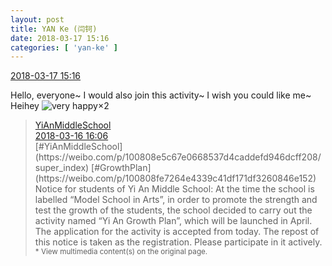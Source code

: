 ```yaml
---
layout: post
title: YAN Ke (闫钶)
date: 2018-03-17 15:16
categories: [ 'yan-ke' ]
---
```


<div class="weibo-info">
  <a href="https://weibo.com/6505423304/G7NjKvr7U">2018-03-17 15:16</a>
</div>

Hello, everyone~ I would also join this activity~ I wish you could like me~ Heihey ![very happy](https://img.t.sinajs.cn/t4/appstyle/expression/ext/normal/58/mb_org.gif)×2

<!-- more -->

> <div class="weibo-post-name">
>   <a href="https://weibo.com/yianschool">YiAnMiddleSchool</a>
> </div>
> <div class="weibo-info">
>   <a href="https://weibo.com/6074218720/G7EdaaKf1">2018-03-16 16:06</a>
> </div>
> [#YiAnMiddleSchool](https://weibo.com/p/100808e5c67e0668537d4caddefd946dcff208/super_index) [#GrowthPlan](https://weibo.com/p/100808fe7264e4339c41df171df3260846e152)  
> Notice for students of Yi An Middle School:  
> At the time the school is labelled “Model School in Arts”, in order to promote the strength and test the growth of the students, the school decided to carry out the activity named “Yi An Growth Plan”, which will be launched in April. The application for the activity is accepted from today. The repost of this notice is taken as the registration. Please participate in it actively.  
> <small>* View multimedia content(s) on the original page.</small>

